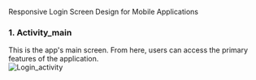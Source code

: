 Responsive Login Screen Design for Mobile Applications


### 1. **Activity_main**  
This is the app's main screen. From here, users can access the primary features of the application.  
![Login_activity]([(https://github.com/StvenAZ/Login_BP/blob/master/login_bp.png))



